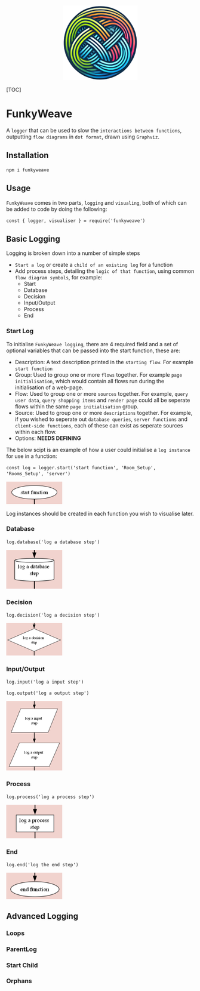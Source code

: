 <div align="center">
<img src="./images/funkyweave.png" alt="Logo" style="width:200px;"/>
</div>


[TOC]

# FunkyWeave
A `logger` that can be used to slow the `interactions between functions`, outputting `flow diagrams` in `dot format`, drawn using `Graphviz`.

## Installation

```
npm i funkyweave
```

## Usage

`FunkyWeave` comes in two parts, `logging` and `visualing`, both of which can be added to code by doing the following:

```
const { logger, visualiser } = require('funkyweave')
```

## Basic Logging

Logging is broken down into a number of simple steps

* `Start a log` or create a `child of an existing log` for a function
* Add process steps, detailing the `logic of that function`, using common `flow diagram symbols`, for example:
	* Start
	* Database
	* Decision
	* Input/Output
	* Process
	* End

### Start Log

To initialise `FunkyWeave logging`, there are 4 required field and a set of optional variables that can be passed into the start function, these are:

* Description: A text description printed in the `starting flow`. For example `start function`
* Group: Used to group one or more `flows` together. For example `page initialisation`, which would contain all flows run during the initialisation of a web-page. 
* Flow: Used to group one or more `sources` together. For example, `query user data`, `query shopping items` and `render page` could all be seperate flows within the same `page initialisation` group.
* Source: Used to group one or more `descriptions` together. For example, if you wished to seperate out `database queries`, `server functions` and `client-side functions`, each of these can exist as seperate sources within each flow.
* Options: **NEEDS DEFINING**

The below scipt is an example of how a user could initialise a `log instance` for use in a function:

```
const log = logger.start('start function', 'Room_Setup', 'Rooms_Setup', 'server')
```

<img src="./images/start.png" alt="start" style="width:150px;"/>

Log instances should be created in each function you wish to visualise later.

### Database

```
log.database('log a database step')
```

<img src="./images/database.png" alt="database" style="width:150px;"/>

### Decision

```
log.decision('log a decision step')
```

<img src="./images/decision.png" alt="decision" style="width:150px;"/>

### Input/Output

```
log.input('log a input step')
```

```
log.output('log a output step')
```

<img src="./images/input_output.png" alt="input_output" style="width:150px;"/>

### Process

```
log.process('log a process step')
```

<img src="./images/process.png" alt="process" style="width:150px;"/>

### End

```
log.end('log the end step')
```

<img src="./images/end.png" alt="end" style="width:150px;"/>

## Advanced Logging

### Loops

### ParentLog

### Start Child

### Orphans